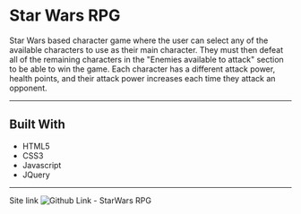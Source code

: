 # Star Wars RPG

Star Wars based character game where the user can select any of the available characters to use as their main character. They must then defeat all of the remaining characters in the "Enemies available to attack" section to be able to win the game. Each character has a different attack power, health points, and their attack power increases each time they attack an opponent. 

-------------------------------------------
## Built With

* HTML5
* CSS3
* Javascript
* JQuery

----------------------------------------
Site link
![Github Link - StarWars RPG](https://yabdabs.github.io/StarWars-RPG/)